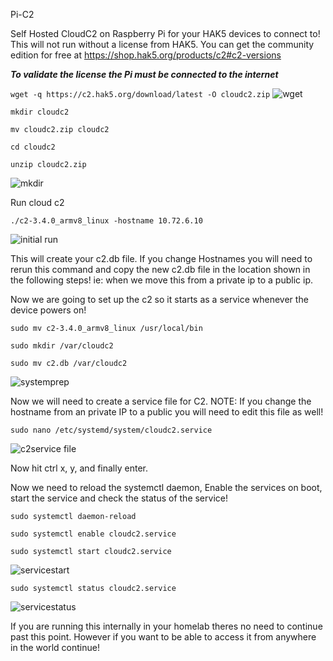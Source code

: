 Pi-C2

Self Hosted CloudC2 on Raspberry Pi for your HAK5 devices to connect to!
This will not run without a license from HAK5. You can get the community edition for free at 
https://shop.hak5.org/products/c2#c2-versions

***To validate the license the Pi must be connected to the internet***

```wget -q https://c2.hak5.org/download/latest -O cloudc2.zip```
![wget](https://github.com/user-attachments/assets/e7bfc623-f58c-4e9b-af1c-c00e91594ca0)

```mkdir cloudc2```

```mv cloudc2.zip cloudc2```

```cd cloudc2```

```unzip cloudc2.zip```

![mkdir](https://github.com/user-attachments/assets/68a01e05-5b97-4e3f-a09e-ca89b80d8f36)

Run cloud c2

```./c2-3.4.0_armv8_linux -hostname 10.72.6.10```

![initial run](https://github.com/user-attachments/assets/10704980-9a2a-4d0f-9978-0498982589e4)

This will create your c2.db file. If you change Hostnames you will need to rerun this command 
and copy the new c2.db file in the location shown in the following steps!
ie: when we move this from a private ip to a public ip.

Now we are going to set up the c2 so it starts as a service whenever the device powers on!

```sudo mv c2-3.4.0_armv8_linux /usr/local/bin```

```sudo mkdir /var/cloudc2```

```sudo mv c2.db /var/cloudc2```

![systemprep](https://github.com/user-attachments/assets/bd69c2f1-2e1b-4193-8df0-ac9bfab9615a)

Now we will need to create a service file for C2.
NOTE: If you change the hostname from an private IP to a public you will need to edit this file as well!

```sudo nano /etc/systemd/system/cloudc2.service```

![c2service file](https://github.com/user-attachments/assets/b80d7aee-1c3b-43b8-995d-c9df77962824)

Now hit ctrl x, y, and finally enter.

Now we need to reload the systemctl daemon, Enable the services on boot, start the service and check the status of the service!

```sudo systemctl daemon-reload```

```sudo systemctl enable cloudc2.service```

```sudo systemctl start cloudc2.service```

![servicestart](https://github.com/user-attachments/assets/a775e018-5f1e-4c9b-ac70-3d8ddf5294f7)

```sudo systemctl status cloudc2.service```

![servicestatus](https://github.com/user-attachments/assets/feb5c4ac-37a4-421e-8be9-3b50c95d7374)


If you are running this internally in your homelab theres no need to continue past this point. However if you want to be able to access it from anywhere in the world continue!
